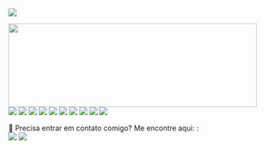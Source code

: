 <img src="./"/>
<p>
  <img align="left" width="490" height="165" src="https://github-readme-stats.vercel.app/api?username=Asapr15&show_icons=true&hide_border=false&line_height=20&title_color=f69673&icon_color=1b93c9&show_owner=true"/>
  <p>
    <img src="https://img.shields.io/badge/-Visual%20Studio%20Code-23A9F2?style=flat-square&logo=Visual%20Studio%20Code&logoColor=white"/>
    <img src="https://img.shields.io/badge/-Github-181717?style=flat-square&logo=GitHub&logoColor=white"/>
    <img src="https://img.shields.io/badge/-Git-F44D27?style=flat-square&logo=Git&logoColor=white"/>
    <img src="https://img.shields.io/badge/-NPM-CB3837?style=flat-square&logo=NPM&logoColor=white"/>
    <img src="https://img.shields.io/badge/-Apache-D22128?style=flat-square&logo=Apache&logoColor=white"/>
    <img src="https://img.shields.io/badge/-Trello-0079BF?style=flat-square&logo=Trello&logoColor=white"/>
    <img src="https://img.shields.io/badge/-MySQL-F29111?style=flat-square&logo=MySQL&logoColor=white"/>
    <img src="https://img.shields.io/badge/-Laravel-F55247?style=flat-square&logo=Laravel&logoColor=white"/>
    <img src="https://img.shields.io/badge/-HTML5-E34F26?style=flat-square&logo=HTML5&logoColor=white"/>
    <img src="https://img.shields.io/badge/-CSS3-1572B6?style=flat-square&logo=CSS3&logoColor=white"/>
  </p>
</p>
<p>
  📣  Precisa entrar em contato comigo? Me encontre aqui: :<br/>
  <a href="https://www.instagram.com/_asap_r15_/"><img src="https://img.shields.io/badge/instagram-FF0000.svg?style=for-the-badge&logo=instagram&logoColor=white"/></a>
  <a href="https://www.linkedin.com/in/alissonr15/"><img src="https://img.shields.io/badge/linkedin-0077B5.svg?style=for-the-badge&logo=linkedin&logoColor=white"/></a>
</p>
